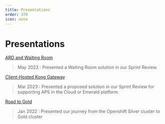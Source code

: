 ```yaml
---
title: Presentations
order: 370
icon: note
---
```


# Presentations

<a href="../artifacts/ARD-and-Waiting-Room.pdf" download>ARD and Waiting Room</a>

> May 2023 : Presented a Waiting Room solution in our Sprint Review.

<a href="../artifacts/Client-Hosted-Kong-Gateway.pdf" download>Client-Hosted Kong Gateway</a>

> Mar 2023 : Presented a proposed solution in our Sprint Review for supporting APS in the Cloud or Emerald platform.

<a href="../artifacts/APS-Road-to-Gold.pdf" download>Road to Gold</a>

> Jan 2022 : Presented our journey from the Openshift Silver cluster to Gold cluster
